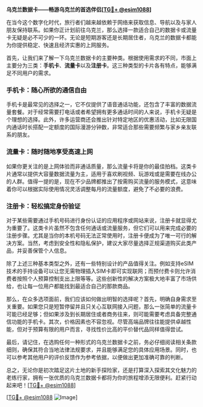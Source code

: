 **乌克兰数据卡——畅游乌克兰的首选伴侣[[TG💪+ @esim1088](https://t.me/s/esim1088)]**

在当今这个数字化时代，旅行者们越来越依赖于网络来获取信息、导航以及与家人朋友保持联系。如果你正计划前往乌克兰，那么选择一款适合自己的数据卡或流量卡无疑是必不可少的一环。无论是短期游客还是长期居住者，乌克兰的数据卡都能为你提供稳定、快速且经济实惠的上网服务。

首先，让我们来了解一下乌克兰数据卡的主要种类。根据使用需求的不同，市面上主要分为三类：**手机卡**、**流量卡**以及**注册卡**。这三种类型的卡片各有特点，能够满足不同用户的需求。

### 手机卡：随心所欲的通信自由

手机卡是最常见的选择之一，它不仅提供了语音通话功能，还包含了丰富的数据流量套餐。对于经常需要打电话或者希望拥有更多通话时间的人来说，手机卡无疑是个理想的选择。此外，许多运营商还会推出针对特定地区的优惠活动，比如无限国内通话时长搭配一定额度的国际漫游分钟数，非常适合那些需要频繁与家乡亲友联系的朋友。

### 流量卡：随时随地享受高速上网

如果你更关注的是上网体验而非通话质量，那么流量卡将是你的最佳拍档。这类卡片通常以提供大容量数据流量为主，适用于喜欢刷视频、玩游戏或是需要在线办公的人群。值得一提的是，现在不少品牌都推出了按需购买流量的服务模式，这意味着你可以根据实际使用情况灵活调整每月的流量额度，避免了不必要的浪费。

### 注册卡：轻松搞定身份验证

对于某些需要通过手机号码进行身份认证的应用程序或网站来说，注册卡就显得尤为重要了。这类卡片虽然不包含任何通话或流量服务，但它们可以用来完成必要的注册步骤。尤其是当你的本机号码无法正常使用时，注册卡便成为了唯一可行的解决方案。当然，考虑到安全性和隐私保护，建议大家尽量选择正规渠道购买此类产品，并妥善保管个人信息。

除了上述三种基本类型之外，还有一些特别设计的产品值得关注。例如支持eSIM技术的手持设备可以让您无需物理插入SIM卡即可实现联网；而预付费卡则允许消费者按照个人预算控制支出上限等等。这些创新性的解决方案极大地丰富了市场供给，也让每一位用户都能找到最适合自己的那款商品。

那么，在众多选项面前，我们应该如何做出明智的选择呢？首先，明确自身需求至关重要。如果您只是短暂停留并且只关心互联网接入问题，那么一张简单的流量卡可能已经足够；但如果涉及到长期居住或者商务往来，则可能需要考虑具备完整通信功能的手机卡。其次，价格因素也不容忽视。尽管高端品牌往往能提供卓越性能，但对于预算有限的用户而言，寻找性价比高的平价替代品同样值得尝试。

最后，请记住，在选购任何一种形式的乌克兰数据卡之前，务必仔细阅读相关条款细则，确保其符合当地法律法规要求，并且能够满足您的具体应用场景。同时，也可以参考其他用户的评价反馈作为参考依据，以便做出更加准确可靠的判断。

总之，无论你是初次踏足这片土地的新手探险家，还是打算深入探索其文化魅力的老练行家，拥有一张优质的乌克兰数据卡都将为你的旅程增添无限便利。赶紧行动起来吧！[[TG💪+ @esim1088](https://t.me/s/esim1088)]

[[TG💪+ @esim1088](https://t.me/s/esim1088) ![Image](https://i.postimg.cc/4NQfJmqS/Snipaste-2025-05-13-00-14-12.png)]